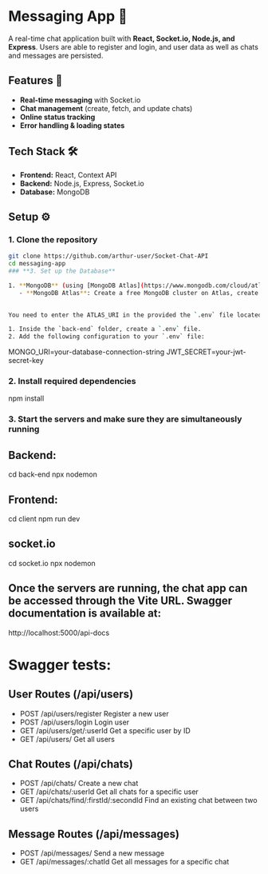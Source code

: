 # Messaging App 💬

A real-time chat application built with **React, Socket.io, Node.js, and Express**. Users are able to register and login, and user data as well as chats and messages are persisted.

## Features 🚀
- **Real-time messaging** with Socket.io
- **Chat management** (create, fetch, and update chats)
- **Online status tracking**
- **Error handling & loading states**

## Tech Stack 🛠️
- **Frontend:** React, Context API
- **Backend:** Node.js, Express, Socket.io
- **Database:** MongoDB

## Setup ⚙️


### **1. Clone the repository**
```sh
git clone https://github.com/arthur-user/Socket-Chat-API
cd messaging-app
### **3. Set up the Database**

1. **MongoDB** (using [MongoDB Atlas](https://www.mongodb.com/cloud/atlas) for cloud DB or a local MongoDB setup):
   - **MongoDB Atlas**: Create a free MongoDB cluster on Atlas, create a database, and note down the connection string (this will be used in the next step).

   
You need to enter the ATLAS_URI in the provided the `.env` file located in the **backend** directory.

1. Inside the `back-end` folder, create a `.env` file.
2. Add the following configuration to your `.env` file:
   ```
   MONGO_URI=your-database-connection-string
   JWT_SECRET=your-jwt-secret-key
### **2. Install required dependencies**
npm install

### **3. Start the servers and make sure they are simultaneously running**

## Backend:

cd back-end
npx nodemon

## Frontend:

cd client
npm run dev

## socket.io

cd socket.io
npx nodemon




## Once the servers are running, the chat app can be accessed through the Vite URL. Swagger documentation is available at:

http://localhost:5000/api-docs


# Swagger tests:

## User Routes (/api/users)
- POST	/api/users/register	Register a new user
- POST	/api/users/login	Login user
- GET	/api/users/get/:userId	Get a specific user by ID
- GET	/api/users/	Get all users

## Chat Routes (/api/chats)
- POST	/api/chats/	Create a new chat
- GET	/api/chats/:userId	Get all chats for a specific user
- GET	/api/chats/find/:firstId/:secondId	Find an existing chat between two users

## Message Routes (/api/messages)

- POST	/api/messages/	Send a new message
- GET	/api/messages/:chatId	Get all messages for a specific chat
